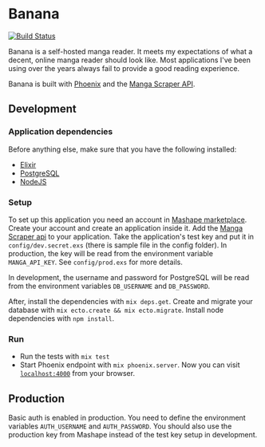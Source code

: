 Banana
======
[![Build Status](https://semaphoreci.com/api/v1/gabrielpoca/banana/branches/master/shields_badge.svg)](https://semaphoreci.com/gabrielpoca/banana)

Banana is a self-hosted manga reader. It meets my expectations of what
a decent, online manga reader should look like. Most applications I've been
using over the years always fail to provide a good reading experience.

Banana is built with [Phoenix](http://www.phoenixframework.org/) and the
[Manga Scraper API](https://market.mashape.com/doodle/manga-scraper).

Development
-----------

### Application dependencies

Before anything else, make sure that you have the following installed:

* [Elixir](http://elixir-lang.org/install.html)
* [PostgreSQL](https://www.postgresql.org/download/)
* [NodeJS](https://nodejs.org/en/download/)

### Setup

To set up this application you need an account in [Mashape
marketplace](https://market.mashape.com/). Create your account and create an
application inside it. Add the [Manga Scraper
api](https://market.mashape.com/doodle/manga-scraper) to your application. Take
the application's test key and put it in `config/dev.secret.exs` (there is
sample file in the config folder). In production, the key will be read from the environment variable `MANGA_API_KEY`. See `config/prod.exs` for more details.

In development, the username and password for PostgreSQL will be read from the environment variables `DB_USERNAME` and `DB_PASSWORD`.

After, install the dependencies with `mix deps.get`. Create and migrate your database with `mix ecto.create && mix ecto.migrate`. Install node dependencies with `npm install`.

### Run

* Run the tests with `mix test`
* Start Phoenix endpoint with `mix phoenix.server`. Now you can visit [`localhost:4000`](http://localhost:4000) from your browser.

Production
----------

Basic auth is enabled in production. You need to define the environment
variables `AUTH_USERNAME` and `AUTH_PASSWORD`. You should also use the
production key from Mashape instead of the test key setup in development.
